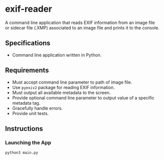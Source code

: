 # exif-reader

A command line application that reads EXIF information from an image file or sidecar file (.XMP) associated to an image file and prints it to the console. 

## Specifications
- Command line application written in Python. 


## Requirements
- Must accept command line parameter to path of image file.
- Use `pyexiv2` package for reading EXIF information. 
- Must output all available metadata to the screen.
- Provide optional command line parameter to output value of a specific metadata tag. 
- Gracefully handle errors.
- Provide unit tests. 

## Instructions

### Launching the App
`python3 main.py`
